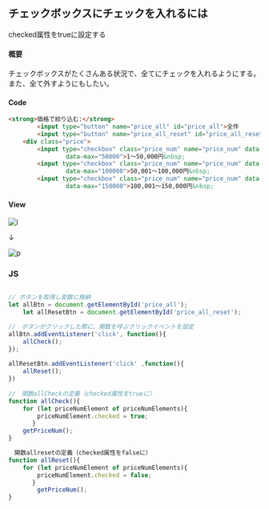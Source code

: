 ## チェックボックスにチェックを入れるには

checked属性をtrueに設定する

#### 概要
チェックボックスがたくさんある状況で、全てにチェックを入れるようにする。また、全て外すようにもしたい。

#### Code

```HTML
<strong>価格で絞り込む:</strong>
		<input type="button" name="price_all" id="price_all">全件
		<input type="button" name="price_all_reset" id="price_all_reset">リセット
	<div class="price">
		<input type="checkbox" class="price_num" name="price_num" data-min="1"
				data-max="50000">1〜50,000円&nbsp;
		<input type="checkbox" class="price_num" name="price_num" data-min="50001"
				data-max="100000">50,001〜100,000円&nbsp;
		<input type="checkbox" class="price_num" name="price_num" data-min="100001"
				data-max="150000">100,001〜150,000円&nbsp;
```

#### View

![i](https://user-images.githubusercontent.com/105257856/177462981-af954c8e-6b39-4655-b8bb-8e701a8d4e98.png)

↓

![p](https://user-images.githubusercontent.com/105257856/177462988-027c7b13-e79a-44b6-9239-602ef2bed7a8.png)


### JS

```JavaScript

// ボタンを取得し変数に格納
let allBtn = document.getElementById('price_all');
	let allResetBtn = document.getElementById('price_all_reset');　

//　ボタンがクリックした際に、関数を呼ぶクリックイベントを設定 	
allBtn.addEventListener('click', function(){
	allCheck();
});
  
allResetBtn.addEventListener('click' ,function(){
	allReset();
})
	
//　関数allCheckの定義（checked属性をtrueに）
function allCheck(){
	for (let priceNumElement of priceNumElements){
		priceNumElement.checked = true;　
　　　　}
	getPriceNum();
}

　関数allresetの定義（checked属性をfalseに）
function allReset(){
	for (let priceNumElement of priceNumElements){
		priceNumElement.checked = false;
　　　　}
		getPriceNum();
}

```
